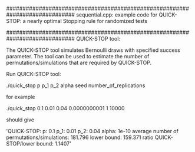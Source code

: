 #############################################################################
sequential.cpp:
example code for QUICK-STOP: a nearly optimal Stopping rule for randomized tests

#############################################################################
QUICK-STOP tool:

The QUICK-STOP tool simulates Bernoulli draws with specified success parameter. The tool can be used to
estimate the number of permutations/simulations that are required by QUICK-STOP.

Run QUICK-STOP tool:

 ./quick_stop p p_1 p_2 alpha seed number_of_replications
 
for example
 
 ./quick_stop 0.1 0.01 0.04 0.0000000001 1 10000
 
should give

'QUICK-STOP:
p: 0.1
p_1: 0.01
p_2: 0.04
alpha: 1e-10
average number of permutations/simulations: 181.796
lower bound: 159.371
ratio QUICK-STOP/lower bound: 1.1407'
